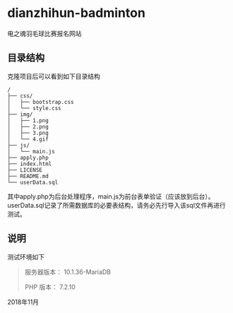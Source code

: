 # dianzhihun-badminton
电之魂羽毛球比赛报名网站

## 目录结构

克隆项目后可以看到如下目录结构

    /
    ├── css/
    │   ├── bootstrap.css
    │   └── style.css
    ├── img/
    │   ├── 1.png
    │   ├── 2.png
    │   ├── 3.png
    │   └── 4.gif
    ├── js/
    │   └── main.js
    ├── apply.php
    ├── index.html
    ├── LICENSE
    ├── README.md
    └── userData.sql

其中apply.php为后台处理程序，main.js为前台表单验证（应该放到后台）。userData.sql记录了所需数据库的必要表结构，请务必先行导入该sql文件再进行测试。

## 说明

测试环境如下

>服务器版本： 10.1.36-MariaDB
>
>PHP 版本： 7.2.10

2018年11月
